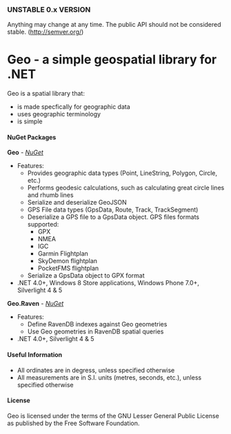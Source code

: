 ### UNSTABLE 0.x VERSION
Anything may change at any time. The public API should not be considered stable. (http://semver.org/)

# Geo - a simple geospatial library for .NET

Geo is a spatial library that:

* is made specfically for geographic data
* uses geographic terminology
* is simple

#### NuGet Packages

__Geo__ - _[NuGet](https://nuget.org/packages/Geo)_

* Features:
	* Provides geographic data types (Point, LineString, Polygon, Circle, etc.)
	* Performs geodesic calculations, such as calculating great circle lines and rhumb lines
	* Serialize and deserialize GeoJSON
	* GPS File data types (GpsData, Route, Track, TrackSegment)
	* Deserialize a GPS file to a GpsData object. GPS files formats supported:
		* GPX
		* NMEA
		* IGC
		* Garmin Flightplan
		* SkyDemon flightplan
		* PocketFMS flightplan
	* Serialize a GpsData object to GPX format
* .NET 4.0+, Windows 8 Store applications, Windows Phone 7.0+, Silverlight 4 & 5

__Geo.Raven__ - _[NuGet](https://nuget.org/packages/Geo.Raven)_

* Features:
	* Define RavenDB indexes against Geo geometries
	* Use Geo geometries in RavenDB spatial queries
* .NET 4.0+, Silverlight 4 & 5

#### Useful Information

* All ordinates are in degress, unless specified otherwise
* All measurements are in S.I. units (metres, seconds, etc.), unless specified otherwise

#### License

Geo is licensed under the terms of the GNU Lesser General Public License as published by the Free Software Foundation.
